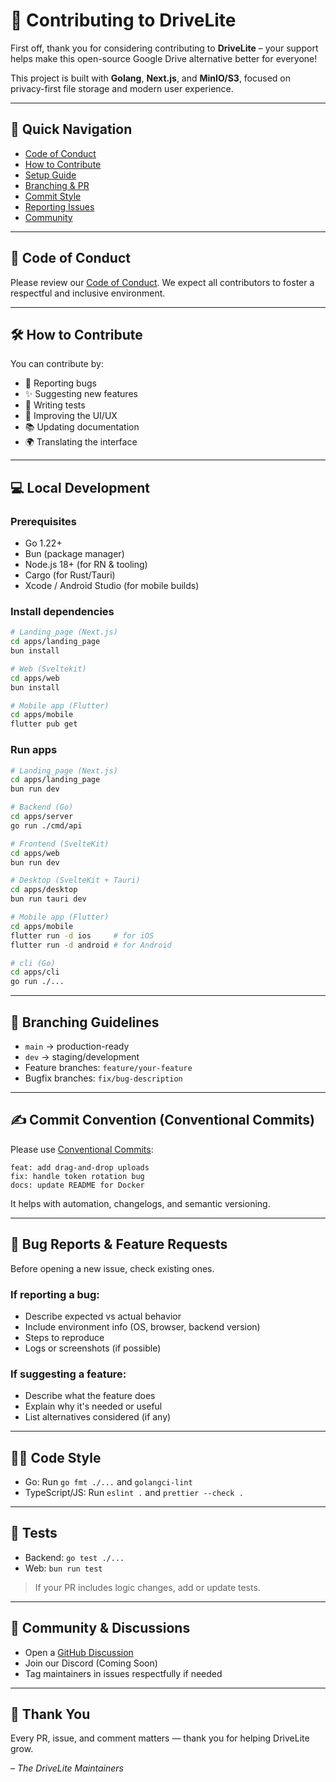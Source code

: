 # 🤝 Contributing to DriveLite

First off, thank you for considering contributing to **DriveLite** – your support helps make this open-source Google Drive alternative better for everyone!

This project is built with **Golang**, **Next.js**, and **MinIO/S3**, focused on privacy-first file storage and modern user experience.

---

## 🧭 Quick Navigation

- [Code of Conduct](#-code-of-conduct)
- [How to Contribute](#-how-to-contribute)
- [Setup Guide](#-local-development)
- [Branching & PR](#-branching-guidelines)
- [Commit Style](#-commit-convention)
- [Reporting Issues](#-bug-reports--feature-requests)
- [Community](#-community--discussions)

---

## 📜 Code of Conduct

Please review our [Code of Conduct](./CODE_OF_CONDUCT.md). We expect all contributors to foster a respectful and inclusive environment.

---

## 🛠 How to Contribute

You can contribute by:

- 🐛 Reporting bugs
- ✨ Suggesting new features
- 🧪 Writing tests
- 🎨 Improving the UI/UX
- 📚 Updating documentation
- 🌍 Translating the interface

---

## 💻 Local Development

### Prerequisites

- Go 1.22+
- Bun (package manager)
- Node.js 18+ (for RN & tooling)
- Cargo (for Rust/Tauri)
- Xcode / Android Studio (for mobile builds)

### Install dependencies

```bash
# Landing_page (Next.js)
cd apps/landing_page
bun install

# Web (Sveltekit)
cd apps/web
bun install

# Mobile app (Flutter)
cd apps/mobile
flutter pub get
```

### Run apps

```bash
# Landing_page (Next.js)
cd apps/landing_page
bun run dev

# Backend (Go)
cd apps/server
go run ./cmd/api

# Frontend (SvelteKit)
cd apps/web
bun run dev

# Desktop (SvelteKit + Tauri)
cd apps/desktop
bun run tauri dev

# Mobile app (Flutter)
cd apps/mobile
flutter run -d ios     # for iOS
flutter run -d android # for Android

# cli (Go)
cd apps/cli
go run ./...

```

---

## 🌿 Branching Guidelines

- `main` → production-ready
- `dev` → staging/development
- Feature branches: `feature/your-feature`
- Bugfix branches: `fix/bug-description`

---

## ✍️ Commit Convention (Conventional Commits)

Please use [Conventional Commits](https://www.conventionalcommits.org):

```
feat: add drag-and-drop uploads
fix: handle token rotation bug
docs: update README for Docker
```

It helps with automation, changelogs, and semantic versioning.

---

## 🐞 Bug Reports & Feature Requests

Before opening a new issue, check existing ones.

### If reporting a bug:

- Describe expected vs actual behavior
- Include environment info (OS, browser, backend version)
- Steps to reproduce
- Logs or screenshots (if possible)

### If suggesting a feature:

- Describe what the feature does
- Explain why it's needed or useful
- List alternatives considered (if any)

---

## 🧑‍💻 Code Style

- Go: Run `go fmt ./...` and `golangci-lint`
- TypeScript/JS: Run `eslint .` and `prettier --check .`

---

## 🧪 Tests

- Backend: `go test ./...`
- Web: `bun run test`

> If your PR includes logic changes, add or update tests.

---

## 💬 Community & Discussions

- Open a [GitHub Discussion](https://github.com/DriveLite/DriveLite/discussions)
- Join our Discord (Coming Soon)
- Tag maintainers in issues respectfully if needed

---

## 🙌 Thank You

Every PR, issue, and comment matters — thank you for helping DriveLite grow.

_– The DriveLite Maintainers_
